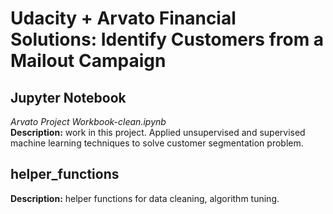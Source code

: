 # Udacity + Arvato Financial Solutions: Identify Customers from a Mailout Campaign
## Jupyter Notebook
*Arvato Project Workbook-clean.ipynb*<br>
**Description:** work in this project. Applied unsupervised and supervised machine learning techniques to solve 
customer 
segmentation problem.
## helper_functions
**Description:** helper functions for data cleaning, algorithm tuning.
